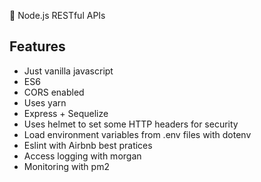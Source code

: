🍆 Node.js RESTful APIs

## Features

- Just vanilla javascript
- ES6
- CORS enabled
- Uses yarn
- Express + Sequelize
- Uses helmet to set some HTTP headers for security
- Load environment variables from .env files with dotenv
- Eslint with Airbnb best pratices
- Access logging with morgan
- Monitoring with pm2
